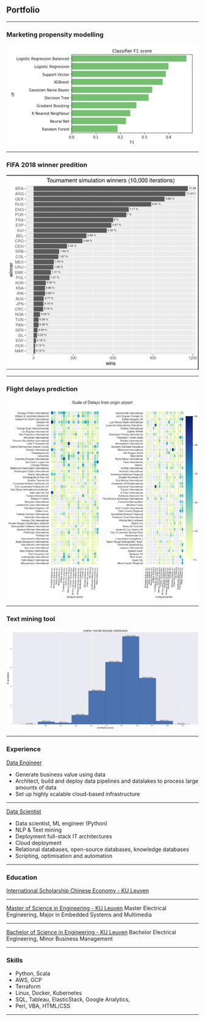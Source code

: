 ## Portfolio

---

### Marketing propensity modelling

<img src="images/propensity.png?raw=true"/>

---

### FIFA 2018 winner predition

<img src="images/matches.png?raw=true"/>

---

### Flight delays prediction

<img src="images/flights.png?raw=true"/>

---

### Text mining tool

<img src="images/textmining.png?raw=true"/>

---


### Experience

[Data Engineer]()
- Generate business value using data
- Architect, build and deploy data pipelines and datalakes to process large amounts of data
- Set up highly scalable cloud-based infrastructure

---

[Data Scientist]()
- Data scientist, ML engineer (Python)
- NLP & Text mining
- Deployment full-stack IT architectures
- Cloud deployment
- Relational databases, open-source databases, knowledge databases
- Scripting, optimisation and automation

---


### Education

[International Scholarship Chinese Economy - KU Leuven]()

---

[Master of Science in Engineering - KU Leuven]()
Master Electrical Engineering, Major in Embedded Systems and Multimedia

---

[Bachelor of Science in Engineering - KU Leuven]()
Bachelor Electrical Engineering, Minor Business Management

---

### Skills
- Python, Scala
- AWS, GCP
- Terraform
- Linux, Docker, Kubernetes
- SQL, Tableau, ElasticStack, Google Analytics,
- Perl, VBA, HTML/CSS

---
